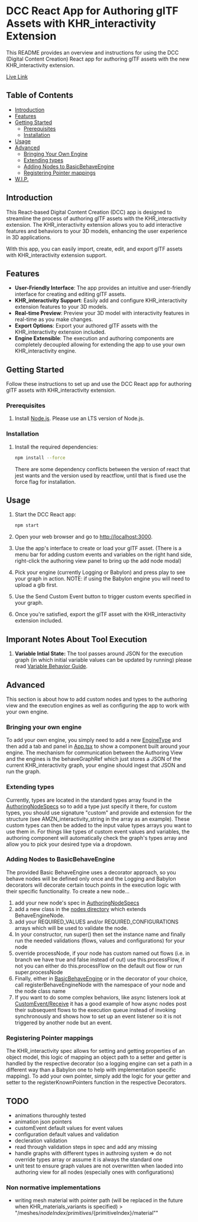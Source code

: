 # DCC React App for Authoring glTF Assets with KHR_interactivity Extension

This README provides an overview and instructions for using the DCC (Digital Content Creation) React app for authoring glTF assets with the new KHR_interactivity extension.

[Live Link](https://github.khronos.org/glTF-InteractivityGraph-AuthoringTool/)

## Table of Contents
- [Introduction](#introduction)
- [Features](#features)
- [Getting Started](#getting-started)
    - [Prerequisites](#prerequisites)
    - [Installation](#installation)
- [Usage](#usage)
- [Advanced](#advanced)
  - [Bringing Your Own Engine](#bringing-your-own-engine)
  - [Extending types](#extending-types)
  - [Adding Nodes to BasicBehaveEngine](#adding-nodes-to-basicbehaveengine)
  - [Registering Pointer mappings](#registering-pointer-mappings)
- [W.I.P.](#wip)

## Introduction

This React-based Digital Content Creation (DCC) app is designed to streamline the process of authoring glTF assets with the KHR_interactivity extension. The KHR_interactivity extension allows you to add interactive features and behaviors to your 3D models, enhancing the user experience in 3D applications.

With this app, you can easily import, create, edit, and export glTF assets with KHR_interactivity extension support.

## Features

- **User-Friendly Interface**: The app provides an intuitive and user-friendly interface for creating and editing glTF assets.
- **KHR_interactivity Support**: Easily add and configure KHR_interactivity extension features to your 3D models.
- **Real-time Preview**: Preview your 3D model with interactivity features in real-time as you make changes.
- **Export Options**: Export your authored glTF assets with the KHR_interactivity extension included.
- **Engine Extensible**: The execution and authoring components are completely decoupled allowing for extending the app to use your own KHR_interactivity engine.

## Getting Started

Follow these instructions to set up and use the DCC React app for authoring glTF assets with KHR_interactivity extension.

### Prerequisites

1. Install [Node.js](https://nodejs.org/en/download/prebuilt-installer). Please use an LTS version of Node.js.

### Installation

1. Install the required dependencies:

   ```bash
   npm install --force
   ```
   There are some dependency conflicts between the version of react that jest wants and the version used by reactflow, until that is fixed use the force flag for installation.

## Usage

1. Start the DCC React app:

   ```bash
   npm start
   ```

2. Open your web browser and go to [http://localhost:3000](http://localhost:3000).

3. Use the app's interface to create or load your glTF asset. (There is a menu bar for adding custom events and variables on the right hand side, right-click the authoring view panel to bring up the add node modal)

4. Pick your engine (currently Logging or Babylon) and press play to see your graph in action. NOTE: if using the Babylon engine you will need to upload a glb first.

5. Use the Send Custom Event button to trigger custom events specified in your graph.

6. Once you're satisfied, export the glTF asset with the KHR_interactivity extension included.

## Imporant Notes About Tool Execution
1. **Variable Intial State:** The tool passes around JSON for the execution graph (in which initial variable values can be updated by running) please read [Variable Behavior Guide](variable-behavior.md).

## Advanced

This section is about how to add custom nodes and types to the authoring view and the execution engines as well as configuring the app to work with your own engine.

### Bringing your own engine
To add your own engine, you simply need to add a new [EngineType](./src/components/engineViews/EngineType.ts) and then add a tab and panel in [App.tsx](./src/App.tsx) to show a component built around your engine. The mechanism for communication between the Authoring View and the engines
is the behaveGraphRef which just stores a JSON of the current KHR_interactivity graph, your engine should ingest that JSON and run the graph.

### Extending types
Currently, types are located in the standard types array found in the [AuthoringNodeSpecs](./src/authoring/AuthoringNodeSpecs.ts) so to add a type just specify it there, for custom types, you should use signature "custom" and provide and extension for the structure (see AMZN_interactivity_string in the array as an example).
These custom types can then be added to the input value types arrays you want to use them in. For things like types of custom event values and variables, the authoring component will automatically check the graph's types array and allow you to pick your desired type via a dropdown.

### Adding Nodes to BasicBehaveEngine
The provided Basic BehaveEngine uses a decorator approach, so you behave nodes will be defined only once and the Logging and Babylon decorators will decorate certain touch points in the execution logic with their specific functionality. To create a new node...
1. add your new node's spec in [AuthoringNodeSpecs](./src/authoring/AuthoringNodeSpecs.ts)
2. add a new class in the [nodes directory](./src/BasicBehaveEngine/nodes) which extends BehaveEngineNode.
3. add your REQUIRED_VALUES and/or REQUIRED_CONFIGURATIONS arrays which will be used to validate the node.
4. In your constructor, run super() then set the instance name and finally run the needed validations (flows, values and configurations) for your node
5. override processNode, if your node has custom named out flows (i.e. in branch we have true and false instead of out) use this.processFlow, if not you can either do this.processFlow on the default out flow or run super.processNode
6. Finally, either in [BasicBehaveEngine](./src/BasicBehaveEngine/BasicBehaveEngine.ts) or in the decorator of your choice, call registerBehaveEngineNode with the namespace of your node and the node class name
7. If you want to do some complex behaviors, like async listeners look at [CustomEvent/Receive](./src/BasicBehaveEngine/nodes/customEvent/Receive.ts) it has a good example of how async nodes post their subsequent flows to the execution queue instead of invoking synchronously and shows how to set up an event listener so it is not triggered by another node but an event.

### Registering Pointer mappings
The KHR_interactivity spec allows for setting and getting properties of an object model, this logic of mapping an object path to a setter and getter is handled by the respective decorator (so a logging engine can set a path in a different way than a Babylon one to help with implementation specific mapping).
To add your own pointer, simply add the logic for your getter and setter to the registerKnownPointers function in the respective Decorators.


## TODO
- animations thuroughly tested
- animation json pointers
- customEvent default values for event values
- configuration default values and validation
- decleration validation
- read through validation steps in spec and add any missing
- handle graphs with different types in authroing system => do not override types array or assume it is always the standard one
- unit test to ensure graph values are not overwritten when laoded into authoring view for all nodes (especially ones with configurations)

### Non normative implementations
- writing mesh material with pointer path (will be replaced in the future when KHR_materials_variants is specified) > "/meshes/${nodeIndex}/primitives/${primitiveIndex}/material""